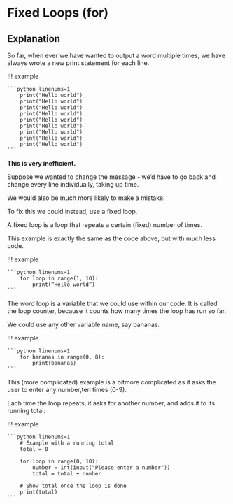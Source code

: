 # Fixed Loops (for)

## Explanation

So far, when ever we have wanted to output a word multiple times, we have always wrote a new print statement for each line.

!!! example

	```python linenums=1
		print("Hello world")
		print("Hello world")
		print("Hello world")
		print("Hello world")
		print("Hello world")
		print("Hello world")
		print("Hello world")
		print("Hello world")
		print("Hello world")
 	```

__This is very inefficient.__

Suppose we wanted to change the message - we’d have to go back and change every line individually, taking up time. 

We would also be much more likely to make a mistake.

To fix this we could instead, use a fixed loop.

A fixed loop is a loop that repeats a certain (fixed) number of times. 

This example is exactly the same as the code above, but with much less code.

!!! example

	```python linenums=1
		for loop in range(1, 10):
			print(“Hello world”)
 	```
  
The word loop is a variable that we could use within our code. It is called the loop counter, because it counts how many times the loop has run so far. 

We could use any other variable name, say bananas:

!!! example

	```python linenums=1
		for bananas in range(0, 8):
			print(bananas)
 	```

This (more complicated) example is a bitmore complicated as it asks the user to enter any number,ten times (0-9). 

Each time the loop repeats, it asks for another number, and adds it to its running total:

!!! example

	```python linenums=1
		# Example with a running total
		total = 0
		
		for loop in range(0, 10):
			number = int(input("Please enter a number"))
			total = total + number
		
		# Show total once the loop is done
		print(total)
 	```



